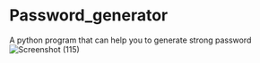 # Password_generator
A python program that can help you to generate strong password
![Screenshot (115)](https://user-images.githubusercontent.com/90508485/215854790-b788f332-1e96-4504-81a9-6257bbb4673e.png)

